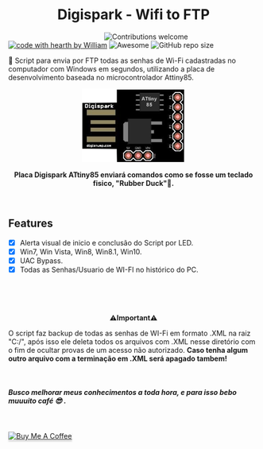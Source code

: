 
<h1 align="center">Digispark - Wifi to FTP</h1>

&nbsp;&nbsp;&nbsp;&nbsp;&nbsp;&nbsp;&nbsp;&nbsp;&nbsp;&nbsp;&nbsp;&nbsp;&nbsp;&nbsp;&nbsp;&nbsp;&nbsp;&nbsp;&nbsp;&nbsp;&nbsp;&nbsp;&nbsp;&nbsp;&nbsp;&nbsp;&nbsp;&nbsp;&nbsp;&nbsp;&nbsp;&nbsp;&nbsp;&nbsp;&nbsp;&nbsp;&nbsp;&nbsp;&nbsp;&nbsp;&nbsp;&nbsp;&nbsp;&nbsp;&nbsp;&nbsp;&nbsp;&nbsp;
![Contributions welcome](https://img.shields.io/badge/contributions-welcome-green.svg)
[![code with hearth by William](https://img.shields.io/badge/<%5C>%20with%20♥%20by-Will-red)](https://github.com/Fincao)
![Awesome](https://cdn.rawgit.com/sindresorhus/awesome/d7305f38d29fed78fa85652e3a63e154dd8e8829/media/badge.svg)
![GitHub repo size](https://img.shields.io/github/repo-size/Fincao/Digispark-Wifi-to-FTP)

🔑 Script para envia por FTP todas as senhas de Wi-Fi cadastradas no computador com Windows em segundos, utilizando a placa de desenvolvimento baseada no microcontrolador Attiny85.


<p align="center">
 <img alt="digispark" src="https://github.com/Fincao/Digispark-Wifi-to-FTP/blob/master/img/digispart-represent.png" width="209px">
</p>
<p align="center" font size="3">
  <b>Placa Digispark ATtiny85 enviará comandos como se fosse um teclado fisico, "Rubber Duck"🐤.</b>
</p>
<br>

## Features 
- [x] Alerta visual de inicio e conclusão do Script por LED.
- [x] Win7, Win Vista, Win8, Win8.1, Win10.
- [x] UAC Bypass.
- [x] Todas as Senhas/Usuario de WI-FI no histórico do PC.

<br>
<br>
<br>


<p align="center">
 ⚠️<b>Important</b>⚠️
</p>

O script faz backup de todas as senhas de WI-Fi em formato .XML
na raiz "C:/", após isso ele deleta todos os arquivos com .XML nesse
diretório com o fim de ocultar provas de um acesso não autorizado.
<b>Caso tenha algum outro arquivo com a terminação em .XML será apagado tambem!</b>

</br>


##### Busco melhorar meus conhecimentos a toda hora, e para isso bebo muuuito café 😎 .

<br>

<a href="https://www.buymeacoffee.com/oMW0fT8" target="_blank"><img src="https://www.buymeacoffee.com/assets/img/custom_images/orange_img.png" alt="Buy Me A Coffee" style="height: 41px !important;width: 174px !important;box-shadow: 0px 3px 2px 0px rgba(190, 190, 190, 0.5) !important;-webkit-box-shadow: 0px 3px 2px 0px rgba(190, 190, 190, 0.5) !important;" ></a>


